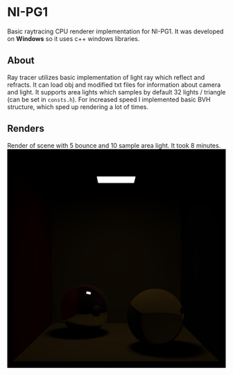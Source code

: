 # NI-PG1
 
Basic raytracing CPU renderer implementation for NI-PG1. It was developed on **Windows** so it uses c++ windows libraries.

## About

Ray tracer utilizes basic implementation of light ray which reflect and refracts. It can load obj and modified txt files for information about camera and light. It supports area lights which samples by default 32 lights / triangle (can be set in ```consts.h```). For increased speed I implemented basic BVH structure, which sped up rendering a lot of times.

## Renders

Render of scene with 5 bounce and 10 sample area light. It took 8 minutes.<br>
![Render](doc/5sp-8min.jpg)
